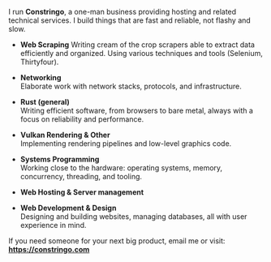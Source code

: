 I run **Constringo**, a one-man business providing hosting and related technical services. I build things that are fast and reliable, not flashy and slow.

- **Web Scraping**
  Writing cream of the crop scrapers able to extract data efficiently and organized. Using various techniques and tools (Selenium, Thirtyfour).
  
- **Networking**  
  Elaborate work with network stacks, protocols, and infrastructure.

- **Rust (general)**  
  Writing efficient software, from browsers to bare metal, always with a focus on reliability and performance.

- **Vulkan Rendering & Other**  
  Implementing rendering pipelines and low-level graphics code.

- **Systems Programming**  
  Working close to the hardware: operating systems, memory, concurrency, threading, and tooling.

- **Web Hosting & Server management**
- **Web Development & Design**  
  Designing and building websites, managing databases, all with user experience in mind.


If you need someone for your next big product, email me or visit: **https://constringo.com**
